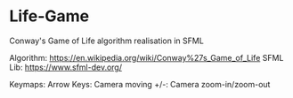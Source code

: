# Life-Game
Conway's Game of Life algorithm realisation in SFML

Algorithm: https://en.wikipedia.org/wiki/Conway%27s_Game_of_Life
SFML Lib: https://www.sfml-dev.org/

Keymaps:
Arrow Keys: Camera moving
+/-: Camera zoom-in/zoom-out
